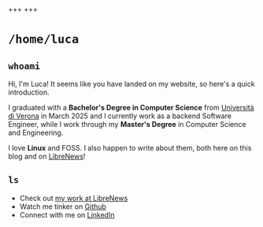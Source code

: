 +++
+++

# `/home/luca`

## `whoami`

Hi, I'm Luca! It seems like you have landed on my website, so here's a quick introduction.

I graduated with a **Bachelor's Degree in Computer Science** from [Università di Verona](https://www.univr.it/home) in March 2025 and I currently work as a backend Software Engineer, while I work through my **Master's Degree** in Computer Science and Engineering.

I love **Linux** and FOSS. I also happen to write about them, both here on this blog and on [LibreNews](https://thelibre.news)!

## `ls`

- Check out [my work at LibreNews](https://thelibre.news/author/luca/)
- Watch me tinker on [Github](https://github.com/lbrame)
- Connect with me on [LinkedIn](https://www.linkedin.com/in/luca-brame/)
